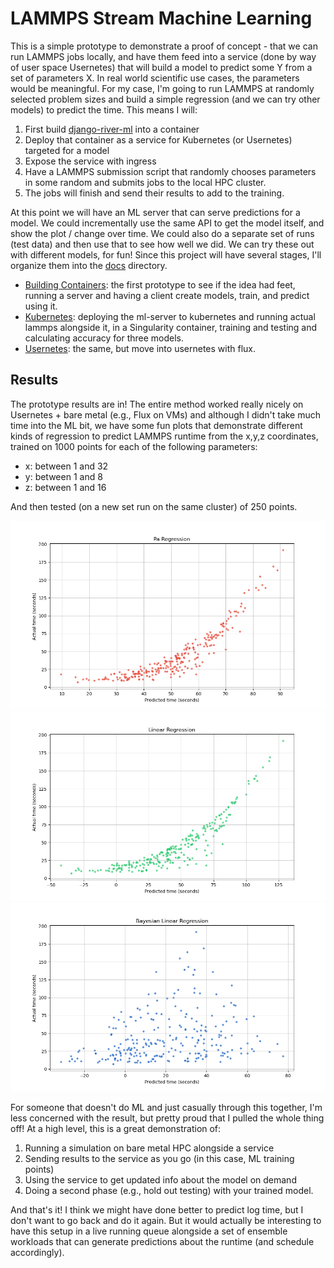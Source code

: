 # LAMMPS Stream Machine Learning

This is a simple prototype to demonstrate a proof of concept - that we can run LAMMPS
jobs locally, and have them feed into a service (done by way of user space Usernetes) that
will build a model to predict some Y from a set of parameters X. In real world scientific use
cases, the parameters would be meaningful. For my case, I'm going to run LAMMPS at randomly
selected problem sizes and build a simple regression (and we can try other models) to predict
the time. This means I will:

1. First build [django-river-ml](https://github.com/vsoch/django-river-ml) into a container
2. Deploy that container as a service for Kubernetes (or Usernetes) targeted for a model
3. Expose the service with ingress
4. Have a LAMMPS submission script that randomly chooses parameters in some random and submits jobs to the local HPC cluster.
5. The jobs will finish and send their results to add to the training.

At this point we will have an ML server that can serve predictions for a model. We could incrementally use the same API to get the model itself, and show the plot / change over time. We could also do a separate set of runs (test data) and then use that to see how well we did. We can try these out with different models, for fun! Since this project will have several stages, I'll organize them into the [docs](docs) directory.

 - [Building Containers](docs/containers.md): the first prototype to see if the idea had feet, running a server and having a client create models, train, and predict using it.
 - [Kubernetes](docs/kubernetes.md): deploying the ml-server to kubernetes and running actual lammps alongside it, in a Singularity container, training and testing and calculating accuracy for three models.
 - [Usernetes](docs/usernetes.md): the same, but move into usernetes with flux.

## Results

The prototype results are in! The entire method worked really nicely on Usernetes + bare metal (e.g., Flux on VMs) and although I didn't take much time into the ML bit, we have some fun plots that demonstrate different kinds of regression to predict LAMMPS runtime from the x,y,z coordinates, trained on 1000 points for each of the following parameters:

- x: between 1 and 32
- y: between 1 and 8
- z: between 1 and 16

And then tested (on a new set run on the same cluster) of 250 points.

![results/lammps-ml/loopy-fudge-pa-regression.png](results/lammps-ml/loopy-fudge-pa-regression.png)
![results/lammps-ml/sticky-frito-linear-regression.png](results/lammps-ml/sticky-frito-linear-regression.png)
![results/lammps-ml/swampy-cherry-bayesian-linear-regression.png](results/lammps-ml/swampy-cherry-bayesian-linear-regression.png)

For someone that doesn't do ML and just casually through this together, I'm less concerned with the result, but pretty proud that I pulled the whole thing off! At a high level, this is a great demonstration of:

1. Running a simulation on bare metal HPC alongside a service
2. Sending results to the service as you go (in this case, ML training points)
3. Using the service to get updated info about the model on demand
4. Doing a second phase (e.g., hold out testing) with your trained model.

And that's it! I think we might have done better to predict log time, but I don't want to go back and do it again. But it would actually be interesting to have this setup in a live running queue alongside a set of ensemble workloads that can generate predictions about the runtime (and schedule accordingly).
